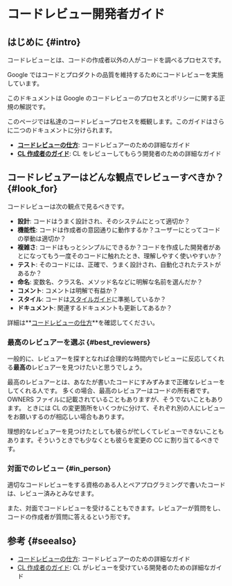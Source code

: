 # コードレビュー開発者ガイド

## はじめに {#intro}

コードレビューとは、コードの作成者以外の人がコードを調べるプロセスです。

Google ではコードとプロダクトの品質を維持するためにコードレビューを実施しています。

このドキュメントは Google のコードレビューのプロセスとポリシーに関する正規の解説です。

このページでは私達のコードレビュープロセスを概観します。このガイドはさらに二つのドキュメントに分けられます。

- **[コードレビューの仕方](reviewer/)**: コードレビュアーのための詳細なガイド
- **[CL 作成者のガイド](developer/)**: CL をレビューしてもらう開発者のための詳細なガイド

## コードレビュアーはどんな観点でレビューすべきか？ {#look_for}

コードレビューは次の観点で見るべきです。

- **設計**: コードはうまく設計され、そのシステムにとって適切か？
- **機能性**: コードは作成者の意図通りに動作するか？ユーザーにとってコードの挙動は適切か？
- **複雑さ**: コードはもっとシンプルにできるか？コードを作成した開発者があとになってもう一度そのコードに触れたとき、理解しやすく使いやすいか？
- **テスト**: そのコードには、正確で、うまく設計され、自動化されたテストがあるか？
- **命名**: 変数名、クラス名、メソッド名などに明解な名前を選んだか？
- **コメント**: コメントは明解で有益か？
- **スタイル**: コードは[スタイルガイド](http://google.github.io/styleguide/)に準拠しているか？
- **ドキュメント**: 関連するドキュメントも更新してあるか？

詳細は**[コードレビューの仕方](reviewer/)**を確認してください。

### 最高のレビュアーを選ぶ {#best_reviewers}

一般的に、レビュアーを探すとなれば合理的な時間内でレビューに反応してくれる**最高の**レビュアーを見つけたいと思うでしょう。

最高のレビュアーとは、あなたが書いたコードにすみずみまで正確なレビューをしてくれる人です。
多くの場合、最高のレビュアーはコードの所有者です。OWNERS ファイルに記載されていることもありますが、そうでないこともあります。
ときには CL の変更箇所をいくつかに分けて、それぞれ別の人にレビューをお願いするのが相応しい場合もあります。

理想的なレビュアーを見つけたとしても彼らが忙しくてレビューできないこともあります。そういうときでも少なくとも彼らを変更の CC に割り当てるべきです。

### 対面でのレビュー {#in_person}

適切なコードレビューをする資格のある人とペアプログラミングで書いたコードは、レビュー済みとみなせます。

また、対面でコードレビューを受けることもできます。レビュアーが質問をし、コードの作成者が質問に答えるという形です。

## 参考 {#seealso}

- [コードレビューの仕方](reviewer/): コードレビュアーのための詳細なガイド
- [CL 作成者のガイド](developer/): CL がレビューを受けている開発者のための詳細なガイド
